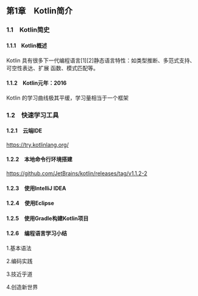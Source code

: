 ## 第1章　Kotlin简介 
### 1.1　Kotlin简史 

#### 1.1.1　Kotlin概述 

Kotlin 具有很多下一代编程语言[1][2]静态语言特性：如类型推断、多范式支持、可空性表达、扩展
函数、模式匹配等。

#### 1.1.2　Kotlin元年：2016

Kotlin 的学习曲线极其平缓，学习量相当于一个框架

### 1.2　快速学习工具
#### 1.2.1　云端IDE

https://try.kotlinlang.org/

#### 1.2.2　本地命令行环境搭建 

https://github.com/JetBrains/kotlin/releases/tag/v1.1.2-2

#### 1.2.3　使用IntelliJ IDEA
#### 1.2.4　使用Eclipse
#### 1.2.5　使用Gradle构建Kotlin项目
#### 1.2.6　编程语言学习小结 

1.基本语法

2.编码实践

3.技近乎道

4.创造新世界